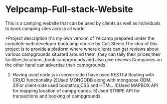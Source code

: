 # Yelpcamp-Full-stack-Website
This is a camping website that can be used by clients as well as individuals to book camping sites across all world

*Project description
It's my own version of Yelcamp prepared under the complete web developer bootcamp course by Colt Steele.The idea of this project is to provide a platform where where clients can get reviews about various campgrounds situated around them ,they can tally their prices,their facilities,locations ,book campgrounds and also give reviews.Companies on the other hand can advertise their campgrounds .
1) Having used node.js in server-side i have used RESTful Routing with CRUD functionality
2)Used MONGODB along with mongoose ODM.
3)For client-side used bootstrap,CSS and HTML.
4)Used MAPBOX API for mapping location of campgrounds.
5)Used STRIPE API for transactions and booking of campgrounds.
